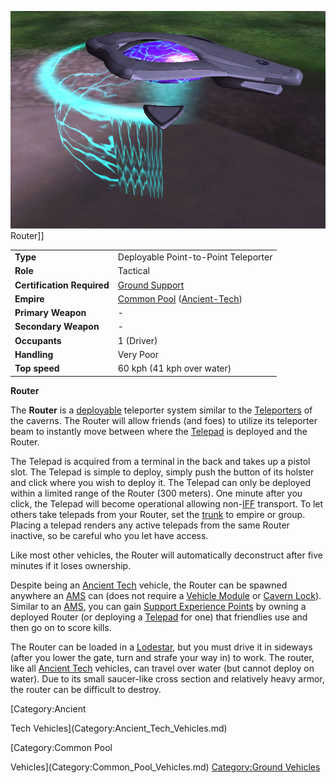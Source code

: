 ![](../images/Router.jpg "fig:Router.jpg") Router\]\]

|                            |                                                                                                     |
| -------------------------- | --------------------------------------------------------------------------------------------------- |
| **Type**                   | Deployable Point-to-Point Teleporter                                                                |
| **Role**                   | Tactical                                                                                            |
| **Certification Required** | [Ground Support](../certifications/Ground_Support.md)                                               |
| **Empire**                 | [Common Pool](../terminology/Common_Pool.md) ([Ancient-Tech](../terminology/Ancient_Technology.md)) |
| **Primary Weapon**         | \-                                                                                                  |
| **Secondary Weapon**       | \-                                                                                                  |
| **Occupants**              | 1 (Driver)                                                                                          |
| **Handling**               | Very Poor                                                                                           |
| **Top speed**              | 60 kph (41 kph over water)                                                                          |

**Router**

The **Router** is a [deployable](../terminology/Deploy.md) teleporter system
similar to the [Teleporters](../terminology/Teleporter.md) of the caverns. The
Router will allow friends (and foes) to utilize its teleporter beam to
instantly move between where the [Telepad](../weapons/Telepad.md) is
deployed and the Router.

The Telepad is acquired from a terminal in the back and takes up a
pistol slot. The Telepad is simple to deploy, simply push the button of
its holster and click where you wish to deploy it. The Telepad can only
be deployed within a limited range of the Router (300 meters). One
minute after you click, the Telepad will become operational allowing
non-[IFF](../terminology/IFF.md) transport. To let others take telepads from
your Router, set the [trunk](../terminology/Trunk.md) to empire or group.
Placing a telepad renders any active telepads from the same Router
inactive, so be careful who you let have access.

Like most other vehicles, the Router will automatically deconstruct
after five minutes if it loses ownership.

Despite being an [Ancient Tech](../terminology/Ancient_Technology.md) vehicle, the
Router can be spawned anywhere an [AMS](Advanced_Mobile_Station.md) can (does not
require a [Vehicle Module](../etc/Vehicle_Module.md) or [Cavern
Lock](../etc/Cavern_Lock.md)). Similar to an [AMS](Advanced_Mobile_Station.md), you
can gain [Support Experience
Points](../terminology/Support_Experience_Points.md) by owning a deployed
Router (or deploying a [Telepad](../weapons/Telepad.md) for one) that
friendlies use and then go on to score kills.

The Router can be loaded in a [Lodestar](Lodestar.md), but you
must drive it in sideways (after you lower the gate, turn and strafe
your way in) to work. The router, like all [Ancient
Tech](../terminology/Ancient_Technology.md) vehicles, can travel over water (but
cannot deploy on water). Due to its small saucer-like cross section and
relatively heavy armor, the router can be difficult to destroy.

<!--[Category:Game Items](Category:Game_Items.md)--> [Category:Ancient
Tech Vehicles](Category:Ancient_Tech_Vehicles.md)
<!--[Category:Vehicles](Category:Vehicles.md)--> [Category:Common Pool
Vehicles](Category:Common_Pool_Vehicles.md) [Category:Ground
Vehicles](Category:Ground_Vehicles.md)
